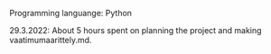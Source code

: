 Programming languange: Python

29.3.2022: About 5 hours spent on planning the project and making vaatimumaarittely.md.

